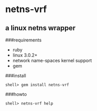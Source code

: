 netns-vrf
=========

a linux netns wrapper
---------------------

###requirements

+ ruby
+ linux 3.0.2+
+ network name-spaces kernel support
+ gem

###install

	shell> gem install netns-vrf

###howto

	shell> netns-vrf help






